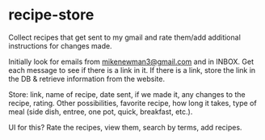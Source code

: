 # recipe-store
Collect recipes that get sent to my gmail and rate them/add additional instructions for changes made. 

Initially look for emails from mikenewman3@gmail.com and in INBOX.
Get each message to see if there is a link in it.
If there is a link, store the link in the DB & retrieve information from the website.

Store: link, name of recipe, date sent, if we made it, any changes to the recipe, rating. Other possibilities, favorite recipe, how long it takes, type of meal (side dish, entree, one pot, quick, breakfast, etc.).

UI for this? Rate the recipes, view them, search by terms, add recipes.
